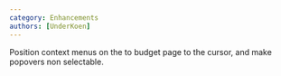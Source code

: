 ```yaml
---
category: Enhancements
authors: [UnderKoen]
---
```


Position context menus on the to budget page to the cursor, and make popovers non selectable.
